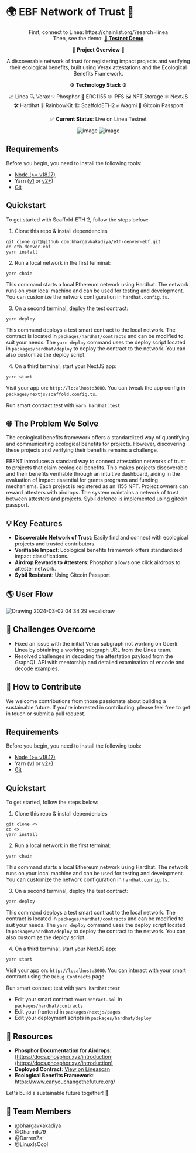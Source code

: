 # 🌍 EBF Network of Trust 🌱

<p align="center">
  First, connect to Linea: https://chainlist.org/?search=linea<br>
  Then, see the demo: <a href="https://ethden24-ebf.vercel.app/"><strong>🚀 Testnet Demo</strong></a>
</p>

<div align="center">

🧪 **Project Overview** 🧪

A discoverable network of trust for registering impact projects and verifying their ecological benefits, built using Verax attestations and the Ecological Benefits Framework.

⚙️ **Technology Stack** ⚙️

📈 Linea 🔍 Verax 💡 Phosphor 🧩 ERC1155 🌐 IPFS 🖼️ NFT.Storage ⚛️ NextJS 🛠️ Hardhat 🌈 RainbowKit 🏗️ ScaffoldETH2 ✊ Wagmi 🛂 Gitcoin Passport

✅ **Current Status**: Live on Linea Testnet

![image](https://github.com/bhargavkakadiya/eth-denver-ebf/assets/31582215/8708af1a-31a2-4a1d-bab2-d5b4536d93b3)
![image](https://github.com/bhargavkakadiya/eth-denver-ebf/assets/31582215/2d9bca0a-9d63-4c8c-b1ef-8d5464b2ae27)

</div>

## Requirements

Before you begin, you need to install the following tools:

- [Node (>= v18.17)](https://nodejs.org/en/download/)
- Yarn ([v1](https://classic.yarnpkg.com/en/docs/install/) or [v2+](https://yarnpkg.com/getting-started/install))
- [Git](https://git-scm.com/downloads)

## Quickstart

To get started with Scaffold-ETH 2, follow the steps below:

1. Clone this repo & install dependencies

```
git clone git@github.com:bhargavkakadiya/eth-denver-ebf.git
cd eth-denver-ebf
yarn install
```

2. Run a local network in the first terminal:

```
yarn chain
```

This command starts a local Ethereum network using Hardhat. The network runs on your local machine and can be used for testing and development. You can customize the network configuration in `hardhat.config.ts`.

3. On a second terminal, deploy the test contract:

```
yarn deploy
```

This command deploys a test smart contract to the local network. The contract is located in `packages/hardhat/contracts` and can be modified to suit your needs. The `yarn deploy` command uses the deploy script located in `packages/hardhat/deploy` to deploy the contract to the network. You can also customize the deploy script.

4. On a third terminal, start your NextJS app:

```
yarn start
```

Visit your app on: `http://localhost:3000`. You can tweak the app config in `packages/nextjs/scaffold.config.ts`.

Run smart contract test with `yarn hardhat:test`

## 🌐 The Problem We Solve

The ecological benefits framework offers a standardized way of quantifying and communicating ecological benefits for projects. However, discovering these projects and verifying their benefits remains a challenge.

EBFNT introduces a standard way to connect attestation networks of trust to projects that claim ecological benefits. This makes projects discoverable and their benefits verifiable through an intuitive dashboard, aiding in the evaluation of impact essential for grants programs and funding mechanisms. Each project is registered as an 1155 NFT. Project owners can reward attesters with airdrops. The system maintains a network of trust between attesters and projects. Sybil defence is implemented using gitcoin passport.

## 💡 Key Features

- **Discoverable Network of Trust**: Easily find and connect with ecological projects and trusted contributors.
- **Verifiable Impact**: Ecological benefits framework offers standardized impact classifications.
- **Airdrop Rewards to Attesters**: Phosphor allows one click airdrops to attester network.
- **Sybil Resistant**: Using Gitcoin Passport

## 🌎 User Flow

![Drawing 2024-03-02 04 34 29 excalidraw](https://github.com/bhargavkakadiya/eth-denver-ebf/assets/31582215/98f9b1d9-6554-41b4-b46c-519d1ad6fd9d)

## 🚧 Challenges Overcome

- Fixed an issue with the initial Verax subgraph not working on Goerli Linea by obtaining a working subgraph URL from the Linea team.
- Resolved challenges in decoding the attestation payload from the GraphQL API with mentorship and detailed examination of encode and decode examples.

## 🤝 How to Contribute

We welcome contributions from those passionate about building a sustainable future. If you're interested in contributing, please feel free to get in touch or submit a pull request.

## Requirements

Before you begin, you need to install the following tools:

- [Node (>= v18.17)](https://nodejs.org/en/download/)
- Yarn ([v1](https://classic.yarnpkg.com/en/docs/install/) or [v2+](https://yarnpkg.com/getting-started/install))
- [Git](https://git-scm.com/downloads)

## Quickstart

To get started, follow the steps below:

1. Clone this repo & install dependencies

```
git clone <>
cd <>
yarn install
```

2. Run a local network in the first terminal:

```
yarn chain
```

This command starts a local Ethereum network using Hardhat. The network runs on your local machine and can be used for testing and development. You can customize the network configuration in `hardhat.config.ts`.

3. On a second terminal, deploy the test contract:

```
yarn deploy
```

This command deploys a test smart contract to the local network. The contract is located in `packages/hardhat/contracts` and can be modified to suit your needs. The `yarn deploy` command uses the deploy script located in `packages/hardhat/deploy` to deploy the contract to the network. You can also customize the deploy script.

4. On a third terminal, start your NextJS app:

```
yarn start
```

Visit your app on: `http://localhost:3000`. You can interact with your smart contract using the `Debug Contracts` page.

Run smart contract test with `yarn hardhat:test`

- Edit your smart contract `YourContract.sol` in `packages/hardhat/contracts`
- Edit your frontend in `packages/nextjs/pages`
- Edit your deployment scripts in `packages/hardhat/deploy`

## 🔗 Resources

- **Phosphor Documentation for Airdrops**: [https://docs.phosphor.xyz/introduction](https://docs.phosphor.xyz/introduction)
- **Deployed Contract**: [View on Lineascan](https://goerli.lineascan.build/address/0xaCC29f908Dd44C9df734c8a8125DbDcc1b375CA1#code)
- **Ecological Benefits Framework**: https://www.canyouchangethefuture.org/

Let's build a sustainable future together! 🌟

## 🐾 Team Members

- @bhargavkakadiya
- @Dharmik79
- @DarrenZal
- @LinuxIsCool
